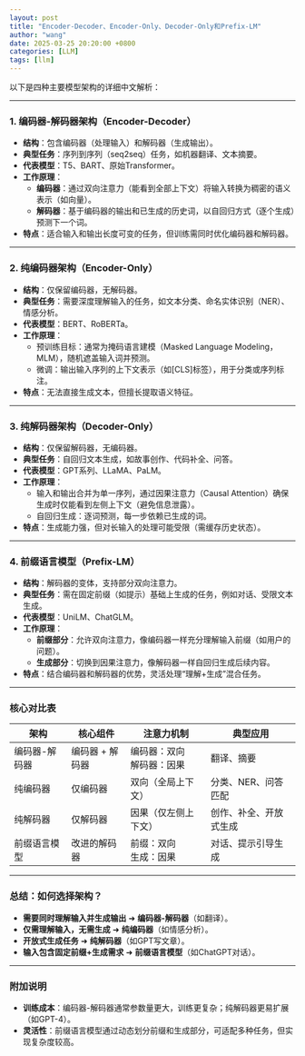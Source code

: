 ```yaml
---
layout: post
title: "Encoder-Decoder、Encoder-Only、Decoder-Only和Prefix-LM"
author: "wang"
date: 2025-03-25 20:20:00 +0800
categories: [LLM]
tags: [llm]
---
```

以下是四种主要模型架构的详细中文解析：

---

### 1. **编码器-解码器架构（Encoder-Decoder）**
   - **结构**：包含编码器（处理输入）和解码器（生成输出）。
   - **典型任务**：序列到序列（seq2seq）任务，如机器翻译、文本摘要。
   - **代表模型**：T5、BART、原始Transformer。
   - **工作原理**：
     - **编码器**：通过双向注意力（能看到全部上下文）将输入转换为稠密的语义表示（如向量）。
     - **解码器**：基于编码器的输出和已生成的历史词，以自回归方式（逐个生成）预测下一个词。
   - **特点**：适合输入和输出长度可变的任务，但训练需同时优化编码器和解码器。

---

### 2. **纯编码器架构（Encoder-Only）**
   - **结构**：仅保留编码器，无解码器。
   - **典型任务**：需要深度理解输入的任务，如文本分类、命名实体识别（NER）、情感分析。
   - **代表模型**：BERT、RoBERTa。
   - **工作原理**：
     - 预训练目标：通常为掩码语言建模（Masked Language Modeling，MLM），随机遮盖输入词并预测。
     - 微调：输出输入序列的上下文表示（如[CLS]标签），用于分类或序列标注。
   - **特点**：无法直接生成文本，但擅长提取语义特征。

---

### 3. **纯解码器架构（Decoder-Only）**
   - **结构**：仅保留解码器，无编码器。
   - **典型任务**：自回归文本生成，如故事创作、代码补全、问答。
   - **代表模型**：GPT系列、LLaMA、PaLM。
   - **工作原理**：
     - 输入和输出合并为单一序列，通过因果注意力（Causal Attention）确保生成时仅能看到左侧上下文（避免信息泄露）。
     - 自回归生成：逐词预测，每一步依赖已生成的词。
   - **特点**：生成能力强，但对长输入的处理可能受限（需缓存历史状态）。

---

### 4. **前缀语言模型（Prefix-LM）**
   - **结构**：解码器的变体，支持部分双向注意力。
   - **典型任务**：需在固定前缀（如提示）基础上生成的任务，例如对话、受限文本生成。
   - **代表模型**：UniLM、ChatGLM。
   - **工作原理**：
     - **前缀部分**：允许双向注意力，像编码器一样充分理解输入前缀（如用户的问题）。
     - **生成部分**：切换到因果注意力，像解码器一样自回归生成后续内容。
   - **特点**：结合编码器和解码器的优势，灵活处理“理解+生成”混合任务。

---

### **核心对比表**
| **架构**          | **核心组件**       | **注意力机制**                     | **典型应用**                     |
|--------------------|--------------------|-----------------------------------|----------------------------------|
| 编码器-解码器      | 编码器 + 解码器    | 编码器：双向 <br> 解码器：因果     | 翻译、摘要                       |
| 纯编码器           | 仅编码器           | 双向（全局上下文）                | 分类、NER、问答匹配              |
| 纯解码器           | 仅解码器           | 因果（仅左侧上下文）              | 创作、补全、开放式生成           |
| 前缀语言模型       | 改进的解码器       | 前缀：双向 <br> 生成：因果         | 对话、提示引导生成               |

---

### **总结：如何选择架构？**
- **需要同时理解输入并生成输出** ➜ **编码器-解码器**（如翻译）。
- **仅需理解输入，无需生成** ➜ **纯编码器**（如情感分析）。
- **开放式生成任务** ➜ **纯解码器**（如GPT写文章）。
- **输入包含固定前缀+生成需求** ➜ **前缀语言模型**（如ChatGPT对话）。

---

### **附加说明**
- **训练成本**：编码器-解码器通常参数量更大，训练更复杂；纯解码器更易扩展（如GPT-4）。
- **灵活性**：前缀语言模型通过动态划分前缀和生成部分，可适配多种任务，但实现复杂度较高。